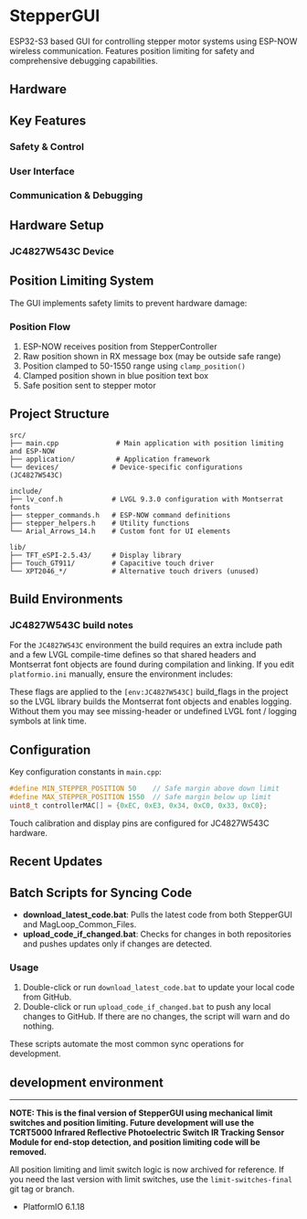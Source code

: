 # StepperGUI

ESP32-S3 based GUI for controlling stepper motor systems using ESP-NOW wireless communication. Features position limiting for safety and comprehensive debugging capabilities.

## Hardware


## Key Features

### Safety & Control

### User Interface

### Communication & Debugging

## Hardware Setup

### JC4827W543C Device

## Position Limiting System

The GUI implements safety limits to prevent hardware damage:


### Position Flow
1. ESP-NOW receives position from StepperController
2. Raw position shown in RX message box (may be outside safe range)
3. Position clamped to 50-1550 range using `clamp_position()`
4. Clamped position shown in blue position text box
5. Safe position sent to stepper motor

## Project Structure

```
src/
├── main.cpp              # Main application with position limiting and ESP-NOW
├── application/          # Application framework
└── devices/             # Device-specific configurations (JC4827W543C)

include/
├── lv_conf.h            # LVGL 9.3.0 configuration with Montserrat fonts
├── stepper_commands.h   # ESP-NOW command definitions
├── stepper_helpers.h    # Utility functions
└── Arial_Arrows_14.h    # Custom font for UI elements

lib/
├── TFT_eSPI-2.5.43/     # Display library
├── Touch_GT911/         # Capacitive touch driver
└── XPT2046_*/           # Alternative touch drivers (unused)
```

## Build Environments


### JC4827W543C build notes
For the `JC4827W543C` environment the build requires an extra include path and a few LVGL compile-time defines so that shared headers and Montserrat font objects are found during compilation and linking. If you edit `platformio.ini` manually, ensure the environment includes:


These flags are applied to the `[env:JC4827W543C]` build_flags in the project so the LVGL library builds the Montserrat font objects and enables logging. Without them you may see missing-header or undefined LVGL font / logging symbols at link time.

## Configuration

Key configuration constants in `main.cpp`:
```cpp
#define MIN_STEPPER_POSITION 50    // Safe margin above down limit
#define MAX_STEPPER_POSITION 1550  // Safe margin below up limit
uint8_t controllerMAC[] = {0xEC, 0xE3, 0x34, 0xC0, 0x33, 0xC0};
```

Touch calibration and display pins are configured for JC4827W543C hardware.

## Recent Updates




## Batch Scripts for Syncing Code

- **download_latest_code.bat**: Pulls the latest code from both StepperGUI and MagLoop_Common_Files.
- **upload_code_if_changed.bat**: Checks for changes in both repositories and pushes updates only if changes are detected.

### Usage

1. Double-click or run `download_latest_code.bat` to update your local code from GitHub.
2. Double-click or run `upload_code_if_changed.bat` to push any local changes to GitHub. If there are no changes, the script will warn and do nothing.

These scripts automate the most common sync operations for development.

## development environment

---
**NOTE: This is the final version of StepperGUI using mechanical limit switches and position limiting. Future development will use the TCRT5000 Infrared Reflective Photoelectric Switch IR Tracking Sensor Module for end-stop detection, and position limiting code will be removed.**

All position limiting and limit switch logic is now archived for reference. If you need the last version with limit switches, use the `limit-switches-final` git tag or branch.

* PlatformIO 6.1.18
